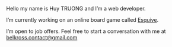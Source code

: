 Hello my name is Huy TRUONG and I’m a web developer.

I’m currently working on an online board game called [Esquive](https://esquive.belkross.com).

I’m open to job offers. Feel free to start a conversation with me at belkross.contact@gmail.com

